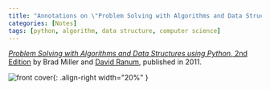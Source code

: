 ```yaml
---
title: "Annotations on \"Problem Solving with Algorithms and Data Structures using Python, 2nd Edition\""
categories: [Notes]
tags: [python, algorithm, data structure, computer science]
---
```


[*Problem Solving with Algorithms and Data Structures using Python*, 2nd Edition](https://runestone.academy/runestone/books/published/pythonds/index.html) by Brad Miller and [David Ranum](http://davidranum.blogspot.com/), published in 2011.

![front cover](https://runestone.academy/runestone/books/published/pythonds/_images/PythonDScover.jpg){: .align-right width="20%" }
